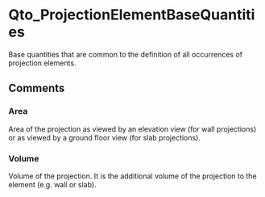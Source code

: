 # Qto_ProjectionElementBaseQuantities

Base quantities that are common to the definition of all occurrences of projection elements.


## Comments

### Area

Area of the projection as viewed by an elevation view (for wall projections) or as viewed by a ground floor view (for slab projections).

### Volume

Volume of the projection. It is the additional volume of the projection to the element (e.g. wall or slab).

